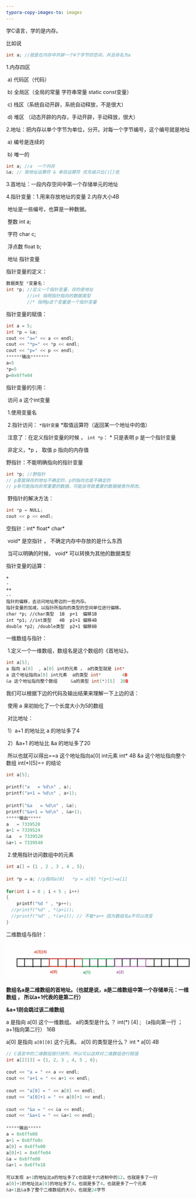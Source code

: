 ```yaml
---
typora-copy-images-to: images
---
```




学C语言，学的是内存。



比如说

```c
int a; //就是在内存中开辟一个4个字节的空间，并且命名为a
```



1.内存四区

​	a)	代码区（代码）

​	b)	全局区（全局的常量 字符串常量   static const变量）

​	c)	栈区（系统自动开辟，系统自动释放，不是很大）

​	d)	堆区 （动态开辟的内存，手动开辟，手动释放，很大）



2.地址：把内存以单个字节为单位，分开。对每一个字节编号，这个编号就是地址

​	a)	编号是连续的

​	b)	唯一的

```c
int a; //a  一个内存
&a; // 取地址运算符 & 单目运算符 优先级只比()[]低 
```



3.首地址：一段内存空间中第一个存储单元的地址



4.指针变量：1.用来存放地址的变量    2.内存大小4B

​	地址是一些编号，也算是一种数据。

​	整数	int a;

​	字符	char c;

​	浮点数	float b;

​	地址	指针变量



指针变量的定义：

```c
数据类型 *变量名：
int *p; //定义一个指针变量，存的是地址
	    //int 指明指针指向的数据类型
	    //* 指明p这个变量是一个指针变量
```



指针变量的赋值：

```c
int a = 5;
int *p = &a;
cout << "a=" << a << endl;
cout << "*p=" << *p << endl;
cout << "p=" << p << endl;
******输出*******
a=5
*p=5
p=0x6ffe04
```



指针变量的引用：

​	访问 a 这个int变量

​		1.使用变量名

​		2.指针访问： `*指针变量` *取值运算符（返回某一个地址中的值）

​		注意了：在定义指针变量的时候 ， `int *p`： * 只是表明 p 是一个指针变量

​			        非定义，*p  ， 取值 p 指向的内存值



野指针：不能明确指向的指针变量

```c++
int *p; //野指针
// p里面保存的地址不确定的，p的指向也是不确定的
// p有可能指向非常重要的数据，可能会导致重要的数据被意外修改。 
```

​	野指针的解决方法：

```c
int *p = NULL;
cout << p << endl;
```



空指针：int*   float*   char*

​	void*  是空指针 ， 不确定内存中存放的是什么东西

​	当可以明确的时候， void* 可以转换为其他的数据类型



指针变量的运算：

```
+  
-
++
--
指针的偏移，去访问地址旁边的一些内存。
指针变量的加减，以指针所指向的类型的空间单位进行偏移。
char *p; //char类型  1B  p+1  偏移1B
int *p1; //int类型   4B  p1+1 偏移4B
double *p2; /double类型  p2+1 偏移8B
```





一维数组与指针：

​	1.定义一个一维数组，数组名是这个数组的《首地址》。

```c
int a[5];
a 指向 a[0]  , a[0] int的元素 ， a的类型就是 int*
a 这个地址指向a[0] int元素  a的类型 int*        4B
&a 这个地址指向整个数组     &a的类型 int(*)[5]  20B
```

我们可以根据下边的代码及输出结果来理解一下上边的话：

​	使用 a 来初始化了一个长度大小为5的数组

​	对比地址：

​		1）a+1 的地址比 a 的地址多了4

​		2）&a+1 的地址比 &a 的地址多了20

​	所以也就可以得出==a 这个地址指向a[0] int元素  int*  4B  &a 这个地址指向整个数组  int(*)[5]== 的结论


```c
int a[5];

printf("a   = %d\n" , a);
printf("a+1 = %d\n" , a+1);

printf("&a   = %d\n" , &a);
printf("&a+1 = %d\n" , &a+1); 
*****输出*****
a   = 7339520
a+1 = 7339524
&a   = 7339520
&a+1 = 7339540
```



​	2.使用指针访问数组中的元素

```c
int a[] = {1 , 2 , 3 , 4 , 5};

int *p = a; //p指向a[0]   *p = a[0] *(p+1)=a[1] 

for(int i = 0 ; i < 5 ; i++)
{
    printf("%d " , *p++);
  //printf("%d" , *(p+i));
  //printf("%d" , *(a+i)); // 不能*a++ 因为数组名a不可以改变
}
```



二维数组与指针：



![1601632282775](images/1601632282775.png)

**数组名a是二维数组的首地址。（也就是说，a是二维数组中第一个存储单元：一维数组 ， 所以a+1代表的是第二行）**

**&a+1则会跳过该二维数组**

a 是指向 a[0] 这个一维数组。 a的类型是什么 ？ int(*) [4]  ; （a指向第一行 ； a+1指向第二行） 16B

a[0] 是指向 `a[0][0]`  这个元素。 a[0] 的类型是什么？ int *   a[0]						    4B



```C
// C语言中的二维数组按行排列，所以可以这样对二维数组进行赋值 
int a[2][3] = {1, 2, 3 , 4, 5 , 6};

cout << "a = " << a << endl;
cout << "a+1 = " << a+1 << endl;

cout << "a[0] = " << a[0] << endl;
cout << "a[0]+1 = " << a[0]+1 << endl;	

cout << "&a = " << &a << endl;
cout << "&a+1 = " << &a+1 << endl;

*****输出*****
a = 0x6ffe00  
a+1 = 0x6ffe0c
a[0] = 0x6ffe00
a[0]+1 = 0x6ffe04
&a = 0x6ffe00
&a+1 = 0x6ffe18
  
可以发现 a+1的地址比a的地址多了c也就是十六进制中的12，也就是多了一行
a[0]+1的地址比a[0]的地址多了4，也就是多了4，也就是多了一个元素
&a+1比&a多了整个二维数组的大小，也就是24字节
```

